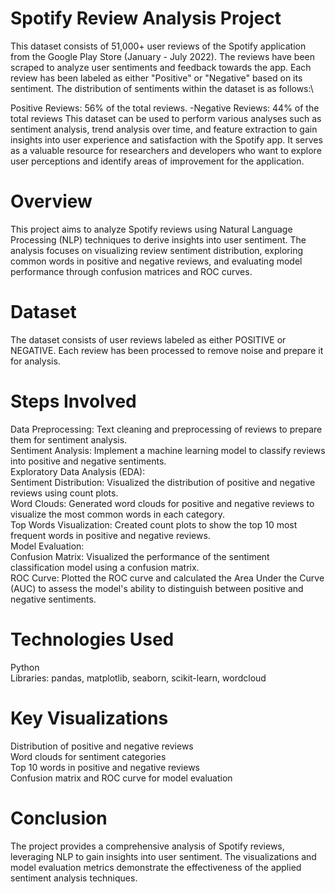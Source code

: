 # Spotify Review Analysis Project

This dataset consists of 51,000+ user reviews of the Spotify application from the Google Play Store (January - July 2022). The reviews have been scraped to analyze user sentiments and feedback towards the app. Each review has been labeled as either "Positive" or "Negative" based on its sentiment. The distribution of sentiments within the dataset is as follows:\

Positive Reviews: 56% of the total reviews. -Negative Reviews: 44% of the total reviews
This dataset can be used to perform various analyses such as sentiment analysis, trend analysis over time, and feature extraction to gain insights into user experience and satisfaction with the Spotify app. It serves as a valuable resource for researchers and developers who want to explore user perceptions and identify areas of improvement for the application.

# Overview
This project aims to analyze Spotify reviews using Natural Language Processing (NLP) techniques to derive insights into user sentiment. The analysis focuses on visualizing review sentiment distribution, exploring common words in positive and negative reviews, and evaluating model performance through confusion matrices and ROC curves.

# Dataset
The dataset consists of user reviews labeled as either POSITIVE or NEGATIVE. Each review has been processed to remove noise and prepare it for analysis.

#  Steps Involved
Data Preprocessing: Text cleaning and preprocessing of reviews to prepare them for sentiment analysis. \
Sentiment Analysis: Implement a machine learning model to classify reviews into positive and negative sentiments.\
Exploratory Data Analysis (EDA):\
Sentiment Distribution: Visualized the distribution of positive and negative reviews using count plots.\
Word Clouds: Generated word clouds for positive and negative reviews to visualize the most common words in each category.\
Top Words Visualization: Created count plots to show the top 10 most frequent words in positive and negative reviews.\
Model Evaluation:\
Confusion Matrix: Visualized the performance of the sentiment classification model using a confusion matrix.\
ROC Curve: Plotted the ROC curve and calculated the Area Under the Curve (AUC) to assess the model's ability to distinguish between positive and negative sentiments.

#  Technologies Used
Python \
Libraries: pandas, matplotlib, seaborn, scikit-learn, wordcloud

#  Key Visualizations
Distribution of positive and negative reviews\
Word clouds for sentiment categories\
Top 10 words in positive and negative reviews\
Confusion matrix and ROC curve for model evaluation

#  Conclusion
The project provides a comprehensive analysis of Spotify reviews, leveraging NLP to gain insights into user sentiment. The visualizations and model evaluation metrics demonstrate the effectiveness of the applied sentiment analysis techniques.
